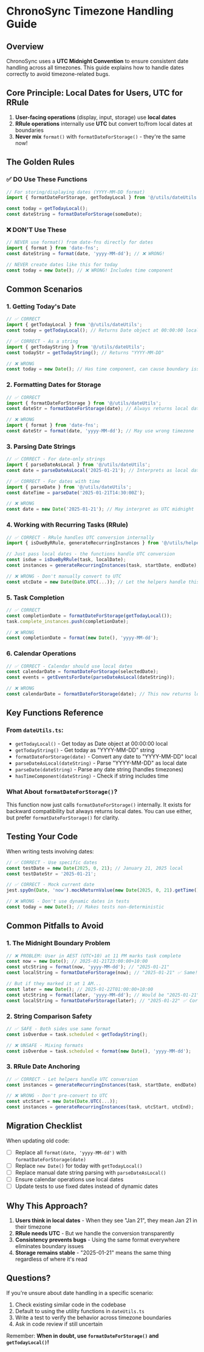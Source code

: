 # ChronoSync Timezone Handling Guide

## Overview

ChronoSync uses a **UTC Midnight Convention** to ensure consistent date handling across all timezones. This guide explains how to handle dates correctly to avoid timezone-related bugs.

## Core Principle: Local Dates for Users, UTC for RRule

1. **User-facing operations** (display, input, storage) use **local dates**
2. **RRule operations** internally use **UTC** but convert to/from local dates at boundaries
3. **Never mix** `format()` with `formatDateForStorage()` - they're the same now!

## The Golden Rules

### ✅ DO Use These Functions

```typescript
// For storing/displaying dates (YYYY-MM-DD format)
import { formatDateForStorage, getTodayLocal } from '@/utils/dateUtils';

const today = getTodayLocal();
const dateString = formatDateForStorage(someDate);
```

### ❌ DON'T Use These

```typescript
// NEVER use format() from date-fns directly for dates
import { format } from 'date-fns';
const dateString = format(date, 'yyyy-MM-dd'); // ❌ WRONG!

// NEVER create dates like this for today
const today = new Date(); // ❌ WRONG! Includes time component
```

## Common Scenarios

### 1. Getting Today's Date

```typescript
// ✅ CORRECT
import { getTodayLocal } from '@/utils/dateUtils';
const today = getTodayLocal(); // Returns Date object at 00:00:00 local time

// ✅ CORRECT - As a string
import { getTodayString } from '@/utils/dateUtils';
const todayStr = getTodayString(); // Returns "YYYY-MM-DD"

// ❌ WRONG
const today = new Date(); // Has time component, can cause boundary issues
```

### 2. Formatting Dates for Storage

```typescript
// ✅ CORRECT
import { formatDateForStorage } from '@/utils/dateUtils';
const dateStr = formatDateForStorage(date); // Always returns local date

// ❌ WRONG
import { format } from 'date-fns';
const dateStr = format(date, 'yyyy-MM-dd'); // May use wrong timezone
```

### 3. Parsing Date Strings

```typescript
// ✅ CORRECT - For date-only strings
import { parseDateAsLocal } from '@/utils/dateUtils';
const date = parseDateAsLocal('2025-01-21'); // Interprets as local date

// ✅ CORRECT - For dates with time
import { parseDate } from '@/utils/dateUtils';
const dateTime = parseDate('2025-01-21T14:30:00Z');

// ❌ WRONG
const date = new Date('2025-01-21'); // May interpret as UTC midnight
```

### 4. Working with Recurring Tasks (RRule)

```typescript
// ✅ CORRECT - RRule handles UTC conversion internally
import { isDueByRRule, generateRecurringInstances } from '@/utils/helpers';

// Just pass local dates - the functions handle UTC conversion
const isdue = isDueByRRule(task, localDate);
const instances = generateRecurringInstances(task, startDate, endDate);

// ❌ WRONG - Don't manually convert to UTC
const utcDate = new Date(Date.UTC(...)); // Let the helpers handle this
```

### 5. Task Completion

```typescript
// ✅ CORRECT
const completionDate = formatDateForStorage(getTodayLocal());
task.complete_instances.push(completionDate);

// ❌ WRONG
const completionDate = format(new Date(), 'yyyy-MM-dd');
```

### 6. Calendar Operations

```typescript
// ✅ CORRECT - Calendar should use local dates
const calendarDate = formatDateForStorage(selectedDate);
const events = getEventsForDate(parseDateAsLocal(dateString));

// ❌ WRONG
const calendarDate = formatDateForStorage(date); // This now returns local anyway
```

## Key Functions Reference

### From `dateUtils.ts`:

- `getTodayLocal()` - Get today as Date object at 00:00:00 local
- `getTodayString()` - Get today as "YYYY-MM-DD" string
- `formatDateForStorage(date)` - Convert any date to "YYYY-MM-DD" local
- `parseDateAsLocal(dateString)` - Parse "YYYY-MM-DD" as local date
- `parseDate(dateString)` - Parse any date string (handles timezones)
- `hasTimeComponent(dateString)` - Check if string includes time

### What About `formatDateForStorage()`?

This function now just calls `formatDateForStorage()` internally. It exists for backward compatibility but always returns local dates. You can use either, but prefer `formatDateForStorage()` for clarity.

## Testing Your Code

When writing tests involving dates:

```typescript
// ✅ CORRECT - Use specific dates
const testDate = new Date(2025, 0, 21); // January 21, 2025 local
const testDateStr = '2025-01-21';

// ✅ CORRECT - Mock current date
jest.spyOn(Date, 'now').mockReturnValue(new Date(2025, 0, 21).getTime());

// ❌ WRONG - Don't use dynamic dates in tests
const today = new Date(); // Makes tests non-deterministic
```

## Common Pitfalls to Avoid

### 1. The Midnight Boundary Problem

```typescript
// ❌ PROBLEM: User in AEST (UTC+10) at 11 PM marks task complete
const now = new Date(); // 2025-01-21T23:00:00+10:00
const utcString = format(now, 'yyyy-MM-dd'); // "2025-01-21" 
const localString = formatDateForStorage(now); // "2025-01-21" ✅ Same!

// But if they marked it at 1 AM...
const later = new Date(); // 2025-01-22T01:00:00+10:00
const utcString = format(later, 'yyyy-MM-dd'); // Would be "2025-01-21" ❌ Wrong!
const localString = formatDateForStorage(later); // "2025-01-22" ✅ Correct!
```

### 2. String Comparison Safety

```typescript
// ✅ SAFE - Both sides use same format
const isOverdue = task.scheduled < getTodayString();

// ❌ UNSAFE - Mixing formats
const isOverdue = task.scheduled < format(new Date(), 'yyyy-MM-dd');
```

### 3. RRule Date Anchoring

```typescript
// ✅ CORRECT - Let helpers handle UTC conversion
const instances = generateRecurringInstances(task, startDate, endDate);

// ❌ WRONG - Don't pre-convert to UTC
const utcStart = new Date(Date.UTC(...));
const instances = generateRecurringInstances(task, utcStart, utcEnd);
```

## Migration Checklist

When updating old code:

- [ ] Replace all `format(date, 'yyyy-MM-dd')` with `formatDateForStorage(date)`
- [ ] Replace `new Date()` for today with `getTodayLocal()`
- [ ] Replace manual date string parsing with `parseDateAsLocal()`
- [ ] Ensure calendar operations use local dates
- [ ] Update tests to use fixed dates instead of dynamic dates

## Why This Approach?

1. **Users think in local dates** - When they see "Jan 21", they mean Jan 21 in their timezone
2. **RRule needs UTC** - But we handle the conversion transparently
3. **Consistency prevents bugs** - Using the same format everywhere eliminates boundary issues
4. **Storage remains stable** - "2025-01-21" means the same thing regardless of where it's read

## Questions?

If you're unsure about date handling in a specific scenario:

1. Check existing similar code in the codebase
2. Default to using the utility functions in `dateUtils.ts`
3. Write a test to verify the behavior across timezone boundaries
4. Ask in code review if still uncertain

Remember: **When in doubt, use `formatDateForStorage()` and `getTodayLocal()`!**